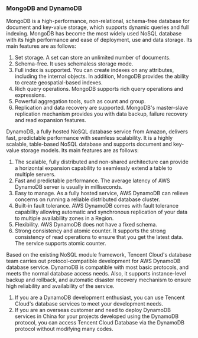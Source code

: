 ### MongoDB and DynamoDB
MongoDB is a high-performance, non-relational, schema-free database for document and key-value storage, which supports dynamic queries and full indexing. MongoDB has become the most widely used NoSQL database with its high performance and ease of deployment, use and data storage.
Its main features are as follows:
1. Set storage. A set can store an unlimited number of documents.
2. Schema-free. It uses schemaless storage mode.
3. Full index is supported. You can create indexes on any attributes, including the internal objects. In addition, MongoDB provides the ability to create geospatial-based indexes.
4. Rich query operations. MongoDB supports rich query operations and expressions.
5. Powerful aggregation tools, such as count and group.
6. Replication and data recovery are supported. MongoDB's master-slave replication mechanism provides you with data backup, failure recovery and read expansion features.

DynamoDB, a fully hosted NoSQL database service from Amazon, delivers fast, predictable performance with seamless scalability. It is a highly scalable, table-based NoSQL database and supports document and key-value storage models.
Its main features are as follows:
1. The scalable, fully distributed and non-shared architecture can provide a horizontal expansion capability to seamlessly extend a table to multiple servers.
2. Fast and predictable performance. The average latency of AWS DynamoDB server is usually in milliseconds.
3. Easy to manage. As a fully hosted service, AWS DynamoDB can relieve concerns on running a reliable distributed database cluster.
4. Built-in fault tolerance. AWS DynamoDB comes with fault tolerance capability allowing automatic and synchronous replication of your data to multiple availability zones in a Region.
5. Flexibility. AWS DynamoDB does not have a fixed schema.
6. Strong consistency and atomic counter. It supports the strong consistency of read operations to ensure that you get the latest data. The service supports atomic counter.

Based on the existing NoSQL module framework, Tencent Cloud's database team carries out protocol-compatible development for AWS DynamoDB database service. DynamoDB is compatible with most basic protocols, and meets the normal database access needs. Also, it supports instance-level backup and rollback, and automatic disaster recovery mechanism to ensure high reliability and availability of the service.
1. If you are a DynamoDB development enthusiast, you can use Tencent Cloud's database services to meet your development needs.
2. If you are an overseas customer and need to deploy DynamoDB services in China for your projects developed using the DynamoDB protocol, you can access Tencent Cloud Database via the DynamoDB protocol without modifying many codes.

